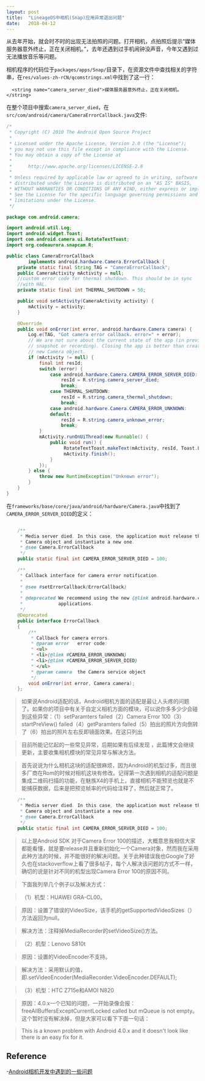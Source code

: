 ```yaml
---
layout: post
title:  "LineageOS中相机(Snap)应用异常退出问题"
date:   2018-04-12
---
```



从去年开始，就会时不时的出现无法拍照的问题。打开相机，点拍照后提示“媒体服务器意外终止，正在关闭相机。”，去年还遇到过手机闹钟没声音，今年又遇到过无法播放音乐等问题。


相机程序的代码位于`packages/apps/Snap/`目录下，在资源文件中查找相关的字符串，在`res/values-zh-rCN/qcomstrings.xml`中找到了这一行：

```
  <string name="camera_server_died">媒体服务器意外终止，正在关闭相机。</string>
```


在整个项目中搜索`camera_server_died`，在`src/com/android/camera/CameraErrorCallback.java`文件:


```java
/*
 * Copyright (C) 2010 The Android Open Source Project
 *
 * Licensed under the Apache License, Version 2.0 (the "License");
 * you may not use this file except in compliance with the License.
 * You may obtain a copy of the License at
 *
 *      http://www.apache.org/licenses/LICENSE-2.0
 *
 * Unless required by applicable law or agreed to in writing, software
 * distributed under the License is distributed on an "AS IS" BASIS,
 * WITHOUT WARRANTIES OR CONDITIONS OF ANY KIND, either express or implied.
 * See the License for the specific language governing permissions and
 * limitations under the License.
 */

package com.android.camera;

import android.util.Log;
import android.widget.Toast;
import com.android.camera.ui.RotateTextToast;
import org.codeaurora.snapcam.R;

public class CameraErrorCallback
        implements android.hardware.Camera.ErrorCallback {
    private static final String TAG = "CameraErrorCallback";
    public CameraActivity mActivity = null;
    //custom error code for thermal shutdown. This should be in sync
    //with HAL.
    private static final int THERMAL_SHUTDOWN = 50;

    public void setActivity(CameraActivity activity) {
        mActivity = activity;
    }

    @Override
    public void onError(int error, android.hardware.Camera camera) {
        Log.e(TAG, "Got camera error callback. error=" + error);
        // We are not sure about the current state of the app (in preview or
        // snapshot or recording). Closing the app is better than creating a
        // new Camera object.
        if (mActivity != null) {
            final int resId;
            switch (error) {
                case android.hardware.Camera.CAMERA_ERROR_SERVER_DIED:
                    resId = R.string.camera_server_died;
                    break;
                case THERMAL_SHUTDOWN:
                    resId = R.string.camera_thermal_shutdown;
                    break;
                case android.hardware.Camera.CAMERA_ERROR_UNKNOWN:
                default:
                    resId = R.string.camera_unknown_error;
                    break;
            }
            mActivity.runOnUiThread(new Runnable() {
                public void run() {
                     RotateTextToast.makeText(mActivity, resId, Toast.LENGTH_LONG).show();
                     mActivity.finish();
                }
            });
        } else {
            throw new RuntimeException("Unknown error");
        }
    }
}
```


在`frameworks/base/core/java/android/hardware/Camera.java`中找到了`CAMERA_ERROR_SERVER_DIED`的定义：


```java

    /**
     * Media server died. In this case, the application must release the
     * Camera object and instantiate a new one.
     * @see Camera.ErrorCallback
     */
    public static final int CAMERA_ERROR_SERVER_DIED = 100;

    /**
     * Callback interface for camera error notification.
     *
     * @see #setErrorCallback(ErrorCallback)
     *
     * @deprecated We recommend using the new {@link android.hardware.camera2} API for new
     *             applications.
     */
    @Deprecated
    public interface ErrorCallback
    {
        /**
         * Callback for camera errors.
         * @param error   error code:
         * <ul>
         * <li>{@link #CAMERA_ERROR_UNKNOWN}
         * <li>{@link #CAMERA_ERROR_SERVER_DIED}
         * </ul>
         * @param camera  the Camera service object
         */
        void onError(int error, Camera camera);
    };
```


>如果说Android适配的话，Android相机方面的适配是最让人头疼的问题了。如果你的项目中有关于自定义相机方面的模块，可以说你多多少少会碰到这些异常：（1）setParamters failed（2）Camera Error 100（3）startPreView() failed（4）getParamters failed（5）拍出的照片方向倒转了（6）拍出的照片左右反即镜面效果。在这只列出

>目前所能记忆起的一些常见异常，后期如果有后续发现 ，此篇博文会继续更新，主要收集相机模块的常见异常与解决方法。

>首先说说为什么相机这块的适配很麻烦，因为Android的机型过多，而且很多厂商在Rom的时候对相机这块有修改。记得第一次遇到相机的适配问题是集成二维码扫描的功能，在魅族X4的手机上，直接相机不能预览也就是不能捕获数据，后来是把预览帧率的代码给注释了，然后就正常了。

```java
    /**
     * Media server died. In this case, the application must release the
     * Camera object and instantiate a new one.
     * @see Camera.ErrorCallback
     */
    public static final int CAMERA_ERROR_SERVER_DIED = 100;
```


>以上是Android SDK 对于Camera Error 100的描述，大概意思我相信大家都能看懂，就是要release并且重新初始化一个Camera对象，然而我在采用此种方法的时候，并不能很好的解决问题。关于此种错误我也Google了好久也在stackoverflow上看了很多帖子，每个人解决该问题的方式不一样，确切的说是针对不同的机型出现Camera Error 100的原因不同。

>下面我列举几个例子以及解决方式：

>（1）机型：HUAWEI GRA-CL00。

>原因：设置了错误的VideoSize，该手机的getSupportedVideoSizes（）方法返回为null。

>解决方法：注释掉MediaRecorder的setVideoSize()方法。

>（2）机型：Lenovo S810t

>原因：设置的VideoEncoder不支持。

>解决方法：采用默认的值，即.setVideoEncoder(MediaRecorder.VideoEncoder.DEFAULT);

>（3）机型：HTC Z715e和AMOI N820

>原因：4.0.x一个已知的问题，一开始录像会报：freeAllBuffersExceptCurrentLocked called but mQueue is not empty。这个暂时没有解决掉，但是大家可以看下下面一句话：

>This is a known problem with Android 4.0.x and it doesn't look like there is an easy fix for it.

## Reference

 -[Android相机开发中遇到的一些问题](http://www.voidcn.com/article/p-qvlqlcdy-bpn.html)
 
